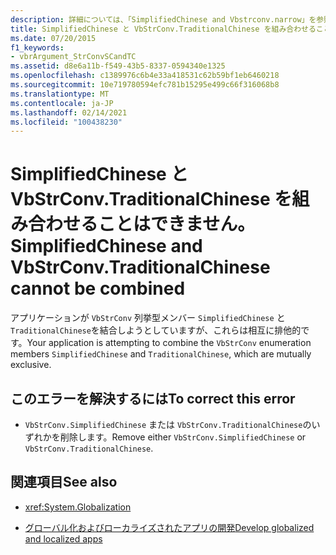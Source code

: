 ```yaml
---
description: 詳細については、「SimplifiedChinese and Vbstrconv.narrow」を参照してください。組み合わせるを組み合わせることはできません。
title: SimplifiedChinese と VbStrConv.TraditionalChinese を組み合わせることはできません。
ms.date: 07/20/2015
f1_keywords:
- vbrArgument_StrConvSCandTC
ms.assetid: d8e6a11b-f549-43b5-8337-0594340e1325
ms.openlocfilehash: c1389976c6b4e33a418531c62b59bf1eb6460218
ms.sourcegitcommit: 10e719780594efc781b15295e499c66f316068b8
ms.translationtype: MT
ms.contentlocale: ja-JP
ms.lasthandoff: 02/14/2021
ms.locfileid: "100438230"
---
```

# <a name="simplifiedchinese-and-vbstrconvtraditionalchinese-cannot-be-combined"></a><span data-ttu-id="3d426-103">SimplifiedChinese と VbStrConv.TraditionalChinese を組み合わせることはできません。</span><span class="sxs-lookup"><span data-stu-id="3d426-103">SimplifiedChinese and VbStrConv.TraditionalChinese cannot be combined</span></span>

<span data-ttu-id="3d426-104">アプリケーションが `VbStrConv` 列挙型メンバー `SimplifiedChinese` と `TraditionalChinese`を結合しようとしていますが、これらは相互に排他的です。</span><span class="sxs-lookup"><span data-stu-id="3d426-104">Your application is attempting to combine the `VbStrConv` enumeration members `SimplifiedChinese` and `TraditionalChinese`, which are mutually exclusive.</span></span>  
  
## <a name="to-correct-this-error"></a><span data-ttu-id="3d426-105">このエラーを解決するには</span><span class="sxs-lookup"><span data-stu-id="3d426-105">To correct this error</span></span>  
  
- <span data-ttu-id="3d426-106">`VbStrConv.SimplifiedChinese` または `VbStrConv.TraditionalChinese`のいずれかを削除します。</span><span class="sxs-lookup"><span data-stu-id="3d426-106">Remove either `VbStrConv.SimplifiedChinese` or `VbStrConv.TraditionalChinese`.</span></span>  
  
## <a name="see-also"></a><span data-ttu-id="3d426-107">関連項目</span><span class="sxs-lookup"><span data-stu-id="3d426-107">See also</span></span>

- <xref:System.Globalization>

- [<span data-ttu-id="3d426-108">グローバル化およびローカライズされたアプリの開発</span><span class="sxs-lookup"><span data-stu-id="3d426-108">Develop globalized and localized apps</span></span>](/visualstudio/ide/globalizing-and-localizing-applications)
